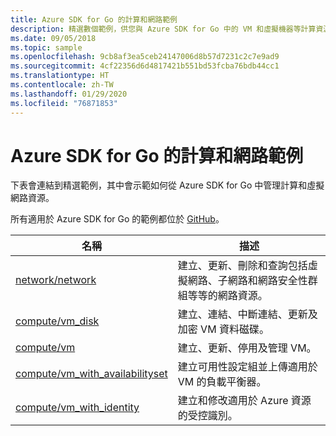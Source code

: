 ```yaml
---
title: Azure SDK for Go 的計算和網路範例
description: 精選數個範例，供您與 Azure SDK for Go 中的 VM 和虛擬機器等計算資源搭配使用。
ms.date: 09/05/2018
ms.topic: sample
ms.openlocfilehash: 9cb8af3ea5ceb24147006d8b57d7231c2c7e9ad9
ms.sourcegitcommit: 4cf22356d6d4817421b551bd53fcba76bdb44cc1
ms.translationtype: HT
ms.contentlocale: zh-TW
ms.lasthandoff: 01/29/2020
ms.locfileid: "76871853"
---
```

# <a name="azure-sdk-for-go-samples-for-compute-and-networking"></a>Azure SDK for Go 的計算和網路範例

下表會連結到精選範例，其中會示範如何從 Azure SDK for Go 中管理計算和虛擬網路資源。

所有適用於 Azure SDK for Go 的範例都位於 [GitHub](https://github.com/Azure-Samples/azure-sdk-for-go-samples)。

| 名稱 | 描述 |
|------|-------------|
| [network/network](https://github.com/Azure-Samples/azure-sdk-for-go-samples/blob/master/network/network.go) | 建立、更新、刪除和查詢包括虛擬網路、子網路和網路安全性群組等等的網路資源。 |
| [compute/vm_disk](https://github.com/Azure-Samples/azure-sdk-for-go-samples/blob/master/compute/vm_disk.go) | 建立、連結、中斷連結、更新及加密 VM 資料磁碟。 |
| [compute/vm](https://github.com/Azure-Samples/azure-sdk-for-go-samples/blob/master/compute/vm.go) | 建立、更新、停用及管理 VM。 |
| [compute/vm_with_availabilityset](https://github.com/Azure-Samples/azure-sdk-for-go-samples/blob/master/compute/vm_with_availabilityset.go) | 建立可用性設定組並上傳適用於 VM 的負載平衡器。 |
| [compute/vm_with_identity](https://github.com/Azure-Samples/azure-sdk-for-go-samples/blob/master/compute/vm_with_identity.go) | 建立和修改適用於 Azure 資源的受控識別。 | 
